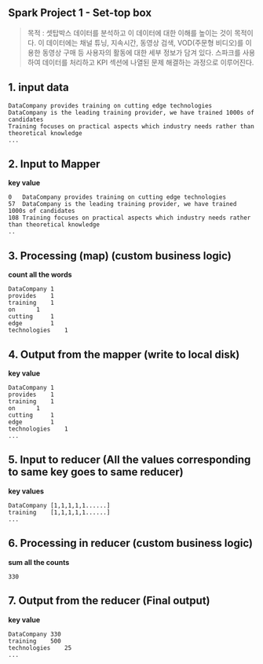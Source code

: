 ## Spark Project 1 - Set-top box

> 목적 : 셋탑박스 데이터를 분석하고 이 데이터에 대한 이해를 높이는 것이 목적이다. 이 데이터에는 채널 튜닝, 지속시간, 동영상 검색, VOD(주문형 비디오)를 이용한 동영상 구매 등 사용자의 활동에 대한 세부 정보가 담겨 있다.
> 스파크를 사용하여 데이터를 처리하고 KPI 섹션에 나열된 문제 해결하는 과정으로 이루어진다.

## 1. input data
```
DataCompany provides training on cutting edge technologies
DataCompany is the leading training provider, we have trained 1000s of candidates
Training focuses on practical aspects which industry needs rather than theoretical knowledge
...
```

## 2. Input to Mapper

**key	value**
```
0	DataCompany provides training on cutting edge technologies
57	DataCompany is the leading training provider, we have trained 1000s of candidates
108	Training focuses on practical aspects which industry needs rather than theoretical knowledge
..
```

## 3. Processing (map) (custom business logic)

**count all the words**
```
DataCompany	1
provides	1
training	1
on		1
cutting		1
edge		1
technologies	1
```

## 4. Output from the mapper (write to local disk)

**key value**
```
DataCompany	1
provides	1
training	1
on		1
cutting		1
edge		1
technologies	1
...
```

## 5. Input to reducer (All the values corresponding to same key goes to same reducer)

**key values**
```
DataCompany	[1,1,1,1,1......]
training	[1,1,1,1,1......]
...
```

## 6. Processing in reducer (custom business logic)

**sum all the counts**
```
330
```

## 7. Output from the reducer (Final output)

**key value**
```
DataCompany	330
training	500
technologies	25
...
```
